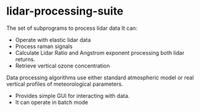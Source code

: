 lidar-processing-suite
======================

The set of subprograms to process lidar data
It can:

*  Operate with elastic lidar data
*  Process raman signals
*  Calculate Lidar Ratio and Angstrom exponent processing both lidar returns.
*  Retrieve vertical ozone concentration

Data processing algorithms use either standard atmospheric model or real vertical
profiles of meteorological parameters.

-  Provides simple GUI for interacting with data.
-  It can operate in batch mode

